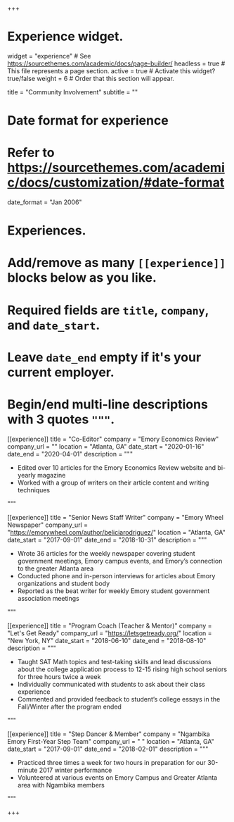 +++
# Experience widget.
widget = "experience"  # See https://sourcethemes.com/academic/docs/page-builder/
headless = true  # This file represents a page section.
active = true  # Activate this widget? true/false
weight = 6  # Order that this section will appear.

title = "Community Involvement"
subtitle = ""

# Date format for experience
#   Refer to https://sourcethemes.com/academic/docs/customization/#date-format
date_format = "Jan 2006"

# Experiences.
#   Add/remove as many `[[experience]]` blocks below as you like.
#   Required fields are `title`, `company`, and `date_start`.
#   Leave `date_end` empty if it's your current employer.
#   Begin/end multi-line descriptions with 3 quotes `"""`.

[[experience]]
  title = "Co-Editor"
  company = "Emory Economics Review"
  company_url = ""
  location = "Atlanta, GA"
  date_start = "2020-01-16"
  date_end = "2020-04-01"
  description = """

  - Edited over 10 articles for the Emory Economics Review website and bi-yearly magazine
  - Worked with a group of writers on their article content and writing techniques

  """

[[experience]]
  title = "Senior News Staff Writer"
  company = "Emory Wheel Newspaper"
  company_url = "https://emorywheel.com/author/beliciarodriguez/"
  location = "Atlanta, GA"
  date_start = "2017-09-01"
  date_end = "2018-10-31"
  description = """

  - Wrote 36 articles for the weekly newspaper covering student government meetings, Emory campus events, and Emory’s connection to the greater Atlanta area
  - Conducted phone and in-person interviews for articles about Emory organizations and student body
  - Reported as the beat writer for weekly Emory student government association meetings

  """

[[experience]]
  title = "Program Coach (Teacher & Mentor)"
  company = "Let's Get Ready"
  company_url = "https://letsgetready.org/"
  location = "New York, NY"
  date_start = "2018-06-10"
  date_end = "2018-08-10"
  description = """
  - Taught SAT Math topics and test-taking skills and lead discussions about the college application process to 12-15 rising high school seniors for three hours twice a week
  - Individually communicated with students to ask about their class experience
  - Commented and provided feedback to student’s college essays in the Fall/Winter after the program ended

  """

[[experience]]
  title = "Step Dancer & Member"
  company = "Ngambika Emory First-Year Step Team"
  company_url = " "
  location = "Atlanta, GA"
  date_start = "2017-09-01"
  date_end = "2018-02-01"
  description = """
  - Practiced three times a week for two hours in preparation for our 30-minute 2017 winter performance
  - Volunteered at various events on Emory Campus and Greater Atlanta area with Ngambika members

  """

+++
